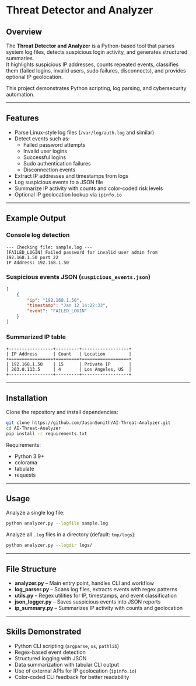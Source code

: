 #  Threat Detector and Analyzer  

## Overview  
The **Threat Detector and Analyzer** is a Python-based tool that parses system log files, detects suspicious login activity, and generates structured summaries.  
It highlights suspicious IP addresses, counts repeated events, classifies them (failed logins, invalid users, sudo failures, disconnects), and provides optional IP geolocation.  

This project demonstrates Python scripting, log parsing, and cybersecurity automation.  

---

## Features  
- Parse Linux-style log files (`/var/log/auth.log` and similar)  
- Detect events such as:  
  - Failed password attempts  
  - Invalid user logins  
  - Successful logins  
  - Sudo authentication failures  
  - Disconnection events  
- Extract IP addresses and timestamps from logs  
- Log suspicious events to a JSON file  
- Summarize IP activity with counts and color-coded risk levels  
- Optional IP geolocation lookup via `ipinfo.io`  

---

## Example Output  

### Console log detection
```
--- Checking file: sample.log ---
[FAILED_LOGIN] Failed password for invalid user admin from 192.168.1.50 port 22
IP Address: 192.168.1.50
```

### Suspicious events JSON (`suspicious_events.json`)
```json
[
    {
        "ip": "192.168.1.50",
        "timestamp": "Jan 12 14:22:33",
        "event": "FAILED_LOGIN"
    }
]
```

### Summarized IP table
```
+-----------------+---------+------------------+
| IP Address      | Count   | Location         |
+=================+=========+==================+
| 192.168.1.50    | 15      | Private IP       |
| 203.0.113.5     | 4       | Los Angeles, US  |
+-----------------+---------+------------------+
```

---

## Installation  

Clone the repository and install dependencies:  

```bash
git clone https://github.com/JasonSonith/AI-Threat-Analyzer.git
cd AI-Threat-Analyzer
pip install -r requirements.txt
```

Requirements:  
- Python 3.9+  
- colorama  
- tabulate  
- requests  

---

## Usage  

Analyze a single log file:  
```bash
python analyzer.py --logfile sample.log
```

Analyze all `.log` files in a directory (default: `tmp/logs`):  
```bash
python analyzer.py --logdir logs/
```

---

## File Structure  
- **analyzer.py** – Main entry point, handles CLI and workflow  
- **log_parser.py** – Scans log files, extracts events with regex patterns  
- **utils.py** – Regex utilities for IP, timestamps, and event classification  
- **json_logger.py** – Saves suspicious events into JSON reports  
- **ip_summary.py** – Summarizes IP activity with counts and geolocation  

---

## Skills Demonstrated  
- Python CLI scripting (`argparse`, `os`, `pathlib`)  
- Regex-based event detection  
- Structured logging with JSON  
- Data summarization with tabular CLI output  
- Use of external APIs for IP geolocation (`ipinfo.io`)  
- Color-coded CLI feedback for better readability  

